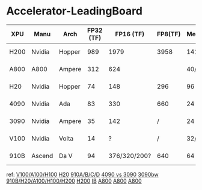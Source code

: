 # Accelerator-LeadingBoard

| XPU  | Manu   | Arch   | FP32 (TF) | FP16 (TF)    | FP8(TF) | Memory(GB) | Memroy BW(TB/s) | Inter-Card BW(GB/s)                | PCIe |
| ---- | ------ | ------ | --------- | ------------ | ------- | ---------- | --------------- | ---------------------------------- | ---- |
| H200 | Nvidia | Hopper | 989       | 1979         | 3958    | 141        | 4.8             | 64(PCIe)/400Gb(ib-cx7)/900(NVLink) | Gen5 |
| A800 | A800   | Ampere | 312       | 624          |         | 40/80      | 1.88            | 64(PCIe)/400Gb(ib-cx7)/400(NVLink) | Gen4 |
| H20  | Nvidia | Hopper | 74        | 148          | 296     | 96         | 4.0             | 64(PCIe)/400Gb(ib-cx7)/900(NVLink) | Gen5 |
| 4090 | Nvidia | Ada    | 83        | 330          | 660     | 24         | 1 (DDR6)        | 32(PCIe)/400Gb(ib-cx7)/            | Gen4 |
| 3090 | Nvidia | Ampere | 35        | 142          | /       | 24         | 0.87(900GB)     | 32(PCIe)/400Gb(ib-cx7)/            | Gen4 |
| V100 | Nvidia | Volta  | 14        | ?            | /       | 32/16      | 0.87(900GB)     | 32(PCIe)/400Gb(ib-cx7)/            | Gen4 |
| 910B | Ascend | Da V   | 94        | 376/320/200? | 640     | 64         | 0.78(800GB)     | 392(HCCL)?/400Gb(ib-cx7)/          | Gen5 |


ref: 
[V100/A100/H100](https://www.cnblogs.com/upyun/p/17817417.html)
[H20](https://blog.csdn.net/Jamence/article/details/145801570)
[910A/B/C/D](https://zhuanlan.zhihu.com/p/1901246123114464301)
[4090 vs 3090](https://blog.csdn.net/qq_35082030/article/details/138716559)
[3090bw](https://www.itcreations.com/nvidia-gpu/nvidia-geforce-rtx-3090-gpu)
[910B/H20/A100/H100/H200](https://blog.csdn.net/qq_42068614/article/details/146016873)
[H200](https://nvdam.widen.net/s/nb5zzzsjdf/hpc-datasheet-sc23-h200-datasheet-3002446)
[IB](https://zhuanlan.zhihu.com/p/673903240)
[A800](https://www.nvidia.com/zh-tw/products/workstations/a800/)
[A800](https://blog.csdn.net/sinat_39620217/article/details/135916437?spm=1001.2101.3001.6650.2&utm_medium=distribute.pc_relevant.none-task-blog-2%7Edefault%7EBlogCommendFromBaidu%7EPaidSort-2-135916437-blog-146016873.235%5Ev43%5Econtrol&depth_1-utm_source=distribute.pc_relevant.none-task-blog-2%7Edefault%7EBlogCommendFromBaidu%7EPaidSort-2-135916437-blog-146016873.235%5Ev43%5Econtrol&utm_relevant_index=4)
[A800](https://resources.nvidia.com/en-us-briefcase-for-datasheets/proviz-a800-40gb-dat?ncid=no-ncid)

